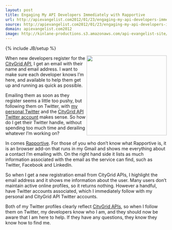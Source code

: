 ```yaml
---
layout: post
title: Engaging My API Developers Immediately with Rapportive
url: http://apievangelist.com2012/01/23/engaging-my-api-developers-immediately-with-rapportive/
source: http://apievangelist.com2012/01/23/engaging-my-api-developers-immediately-with-rapportive/
domain: apievangelist.com2012
image: http://kinlane-productions.s3.amazonaws.com/api-evangelist-site/blog/rapportive-logo.png
---
```

{% include JB/setup %}<p>
     <a title="Rapportive" href="http://rapportive.com/"><img src="http://kinlane-productions.s3.amazonaws.com/rapportive/rapportive-logo.png"  width="250" align="right" /></a>
</p>
<p>
     When new developers register for the <a title="CityGrid APIs" href="http://developer.citygridmedia.com/">CityGrid API</a>, I get an email with their name and email address. I want to make sure each developer knows I’m here, and available to help them get up and running as quick as possible.
</p>
<p>
     Emailing them as soon as they register seems a little too pushy, but following them on Twitter, with <a title="my personal Twitter" href="https://twitter.com/!/kinlane">my personal Twitter</a> and the <a title="CityGrid API Twitter Account" href="https://twitter.com/!/CityGridAPITeam">CityGrid API Twitter account</a> makes sense. So how do I get their Twitter handle, without spending too much time and derailing whatever I’m working on?
</p>
<p>
     In comes <a title="Rapportive" href="http://rapportive.com/">Rapportive</a>. For those of you who don’t know what Rapportive is, it is an browser add-on that runs in my Gmail and shows me everything about a contact I’m emailing with. On the right hand side it lists as much information associated with the email as the service can find, such as Twitter, Facebook and LinkedIn.
</p>
<p>
     So when I get a new registration email from CityGrid APIs, I highlight the email address and it shows me information about the user. Many users don’t maintain active online profiles, so it returns nothing. However a handful, have Twitter accounts associated, which I immediately follow with my personal and CityGrid API Twitter accounts.
</p>
<p>
     Both of my Twitter profiles clearly reflect <a title="CityGrid APIs" href="http://developer.citygridmedia.com/">CityGrid APIs</a>, so when I follow them on Twitter, my developers know who I am, and they should now be aware that I am here to help. If they have any questions, they know they know how to find me.  
</p>
